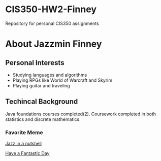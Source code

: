 # CIS350-HW2-Finney
Repository for personal CIS350 assignments


# About Jazzmin Finney

## Personal Interests
* Studying languages and algorithms
* Playing RPGs like World of Warcraft and Skyrim 
* Playing guitar and traveling

## Techincal Background
Java foundations courses completed(2). Coursework completed in both statistics and discrete mathematics. 

### Favorite Meme
[Jazz in a nutshell](https://brobible.com/wp-content/uploads/2020/08/50-best-memes-life-fixed.jpg)

[Have a Fantastic Day](https://youtu.be/dQw4w9WgXcQ)
